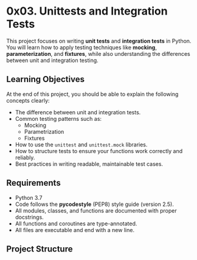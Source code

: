 # 0x03. Unittests and Integration Tests

This project focuses on writing **unit tests** and **integration tests** in Python. You will learn how to apply testing techniques like **mocking**, **parameterization**, and **fixtures**, while also understanding the differences between unit and integration testing.

## Learning Objectives

At the end of this project, you should be able to explain the following concepts clearly:

- The difference between unit and integration tests.
- Common testing patterns such as:
  - Mocking
  - Parametrization
  - Fixtures
- How to use the `unittest` and `unittest.mock` libraries.
- How to structure tests to ensure your functions work correctly and reliably.
- Best practices in writing readable, maintainable test cases.

## Requirements

- Python 3.7
- Code follows the **pycodestyle** (PEP8) style guide (version 2.5).
- All modules, classes, and functions are documented with proper docstrings.
- All functions and coroutines are type-annotated.
- All files are executable and end with a new line.

## Project Structure
